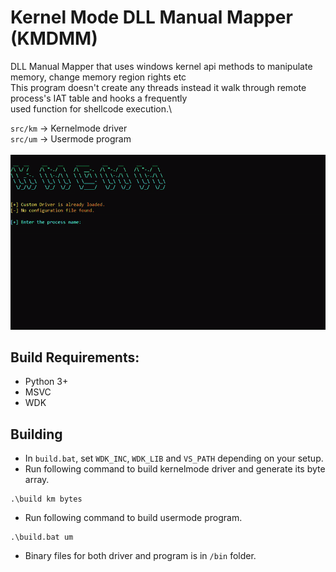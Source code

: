 # Kernel Mode DLL Manual Mapper (KMDMM)
DLL Manual Mapper that uses windows kernel api methods to manipulate memory, change memory region rights etc\
This program doesn't create any threads instead it walk through remote process's IAT table and hooks a frequently\
used function for shellcode execution.\

`src/km` -> Kernelmode driver\
`src/um` -> Usermode program\
\
![Kernelmode DLL Manual Mapper](https://raw.githubusercontent.com/rft0/km-dll-mapper/refs/heads/main/img/cp1.gif)

## Build Requirements:
* Python 3+
* MSVC
* WDK

## Building
* In `build.bat`, set `WDK_INC`, `WDK_LIB` and `VS_PATH` depending on your setup.
* Run following command to build kernelmode driver and generate its byte array.
```
.\build km bytes
```
* Run following command to build usermode program.
```
.\build.bat um
```
* Binary files for both driver and program is in `/bin` folder.
